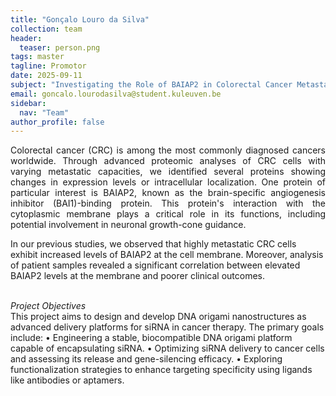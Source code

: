 ```yaml
---
title: "Gonçalo Louro da Silva"
collection: team
header:
  teaser: person.png
tags: master
tagline: Promotor
date: 2025-09-11
subject: "Investigating the Role of BAIAP2 in Colorectal Cancer Metastasis"
email: goncalo.lourodasilva@student.kuleuven.be
sidebar:
  nav: "Team"
author_profile: false
---
```

<p align= "justify">
Colorectal cancer (CRC) is among the most commonly diagnosed cancers worldwide. Through advanced proteomic analyses of CRC cells with varying metastatic capacities, we identified several proteins showing changes in expression levels or intracellular localization. One protein of particular interest is BAIAP2, known as the brain-specific angiogenesis inhibitor (BAI1)-binding protein. This protein's interaction with the cytoplasmic membrane plays a critical role in its functions, including potential involvement in neuronal growth-cone guidance.

In our previous studies, we observed that highly metastatic CRC cells exhibit increased levels of BAIAP2 at the cell membrane. Moreover, analysis of patient samples revealed a significant correlation between elevated BAIAP2 levels at the membrane and poorer clinical outcomes.<br><br>

<i>Project Objectives</i><br>
This project aims to design and develop DNA origami nanostructures as advanced delivery platforms for siRNA in cancer therapy. The primary goals include:
•	Engineering a stable, biocompatible DNA origami platform capable of encapsulating siRNA.
•	Optimizing siRNA delivery to cancer cells and assessing its release and gene-silencing efficacy.
•	Exploring functionalization strategies to enhance targeting specificity using ligands like antibodies or aptamers.
